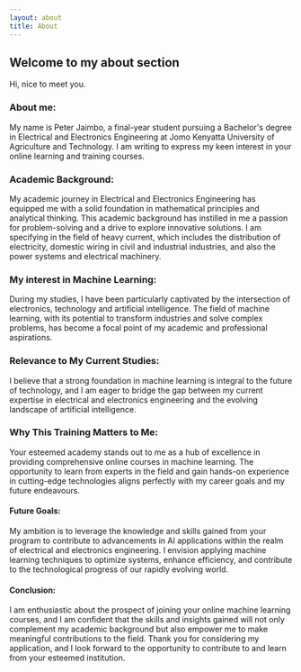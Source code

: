 ```yaml
---
layout: about
title: About
---
```


## Welcome to my about section

Hi, nice to meet you.

### About me:

My name is Peter Jaimbo, a final-year student pursuing a Bachelor's degree in Electrical and Electronics Engineering at Jomo Kenyatta University of Agriculture and Technology. I am writing to express my keen interest in your online learning and training courses.

### Academic Background:

My academic journey in Electrical and Electronics Engineering has equipped me with a solid foundation in mathematical principles and analytical thinking. This academic background has instilled in me a passion for problem-solving and a drive to explore innovative solutions. I am specifying in the field of heavy current, which  includes the distribution of electricity, domestic wiring in civil and industrial industries, and also the power systems and electrical machinery. 

### My interest in Machine Learning:

During my studies, I have been particularly captivated by the intersection of electronics, technology and artificial intelligence. The field of machine learning, with its potential to transform industries and solve complex problems, has become a focal point of my academic and professional aspirations.

### Relevance to My Current Studies:

I believe that a strong foundation in machine learning is integral to the future of technology, and I am eager to bridge the gap between my current expertise in electrical and electronics engineering and the evolving landscape of artificial intelligence.

### Why This Training Matters to Me:

Your esteemed academy stands out to me as a hub of excellence in providing comprehensive online courses in machine learning. The opportunity to learn from experts in the field and gain hands-on experience in cutting-edge technologies aligns perfectly with my career goals and my future endeavours.

#### Future Goals:
My ambition is to leverage the knowledge and skills gained from your program to contribute to advancements in AI applications within the realm of electrical and electronics engineering. I envision applying machine learning techniques to optimize systems, enhance efficiency, and contribute to the technological progress of our rapidly evolving world.

#### Conclusion:

I am enthusiastic about the prospect of joining your online machine learning courses, and I am confident that the skills and insights gained will not only complement my academic background but also empower me to make meaningful contributions to the field. Thank you for considering my application, and I look forward to the opportunity to contribute to and learn from your esteemed institution.


